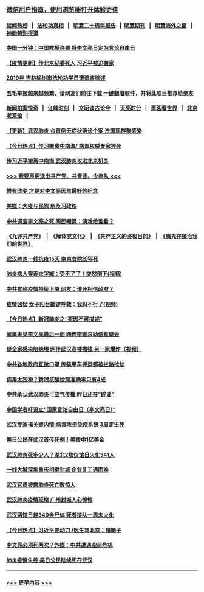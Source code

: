 ### [微信用户指南，使用浏览器打开体验更佳](https://github.com/gfw-breaker/banned-news1/blob/master/indexes/wechat-guide.md?t=0)
#### [禁闻热榜](热点新闻.md?t=0)  &nbsp;&nbsp;|&nbsp;&nbsp; [法轮功真相](https://github.com/gfw-breaker/truth/blob/master/README.md?t=0) &nbsp;&nbsp;|&nbsp;&nbsp; [明慧二十周年报告](https://github.com/gfw-breaker/mh-reports/blob/master/README.md?t=0) &nbsp;&nbsp;|&nbsp;&nbsp;[明慧期刊](https://github.com/gfw-breaker/mh-qikan) &nbsp;&nbsp;|&nbsp;&nbsp; [明慧海外之窗](https://github.com/gfw-breaker/mh-news/blob/master/README.md?t=0) &nbsp;&nbsp;|&nbsp;&nbsp; [神韵特别报道](https://github.com/gfw-breaker/mh-news/blob/master/shenyun.md?t=0)
#### [中国一分钟：中国教授连署 将李文亮日定为言论自由日](../pages/prog204/a102773201.md?t=02092333) 
#### [【疫情更新】传北京纪委死人 习近平被迫搬家](../pages/prog204/a102757185.md?t=02092333) 
#### [2019年 吉林榆树市法轮功学员遭迫害综述](../pages/prog204/a102773181.md?t=02092333) 
#### 五毛举报越来越频繁，请网友们前往下载 [一键翻墙软件](https://github.com/gfw-breaker/ssr-accounts)，并将此项目推荐给亲友
#### [新闻拍案惊奇](https://github.com/gfw-breaker/banned-news1/blob/master/pages/link4.md) &nbsp;&nbsp;|&nbsp;&nbsp; [江峰时刻](https://github.com/gfw-breaker/banned-news1/blob/master/pages/link4.md) &nbsp;&nbsp;|&nbsp;&nbsp; [文昭谈古论今](https://github.com/gfw-breaker/banned-news1/blob/master/pages/link4.md) &nbsp;&nbsp;|&nbsp;&nbsp; [天亮时分](https://github.com/gfw-breaker/banned-news1/blob/master/pages/link4.md) &nbsp;&nbsp;|&nbsp;&nbsp; [萧茗看世界](https://github.com/gfw-breaker/banned-news1/blob/master/pages/link4.md) &nbsp;&nbsp;|&nbsp;&nbsp; [北京老茶馆](https://github.com/gfw-breaker/banned-news1/blob/master/pages/link4.md) &nbsp;&nbsp;|&nbsp;&nbsp; 
#### [【更新】武汉肺炎 台首例无症状确诊个案 法国现群聚感染](../pages/prog204/a102770740.md?t=02092333) 
#### [【今日热点】传习搬离中南海/ 病毒权威专家猝死](../pages/prog204/a102773101.md?t=02092333) 
#### [传习近平搬离中南海 武汉肺炎攻进北京机关](../pages/prog204/a102773037.md?t=02092333) 
#### [>>> 我要声明退出共产党、共青团、少年队 <<<](https://github.com/begood0513/goodnews/blob/master/quit/letter.md) 
#### [惟有改变 才是对李文亮医生最好的纪念](../pages/prog204/a102772987.md?t=02092333) 
#### [美媒：大疫与民怨 危及习政权](../pages/prog204/a102772989.md?t=02092333) 
#### [中共调查李文亮之死 网民嘲讽：演戏给谁看？](../pages/prog204/a102772983.md?t=02092333) 
#### [《九评共产党》](https://github.com/begood0513/9ping.md/blob/master/README.md) &nbsp;|&nbsp; [《解体党文化》](../../../../jtdwh.md/blob/master/README.md)  &nbsp;|&nbsp; [《共产主义的终极目的》](../../../../gczydzjmd.md/blob/master/README.md) &nbsp;|&nbsp; [《魔鬼在统治我们的世界》](../../../../mgztzwmdsj.md/blob/master/README.md) 
#### [武汉肺炎一线抗疫15天 南京女院长猝死](../pages/prog204/a102772959.md?t=02092333) 
#### [肺炎病人穿寿衣哭喊：受不了了！突然倒下(视频)](../pages/prog204/a102772926.md?t=02092333) 
#### [中共宣称疫情持续下降 网友：谁还相信政府？](../pages/prog204/a102772904.md?t=02092333) 
#### [疫情凶猛 女子阳台敲锣呼救：我妈不行了(视频)](../pages/prog204/a102772885.md?t=02092333) 
#### [【今日热点】新冠肺炎之“死因不可描述”](../pages/prog204/a102772889.md?t=02092333) 
#### [家属未见李文亮最后一面 网传李妻求助信惹疑云](../pages/prog204/a102772073.md?t=02092333) 
#### [疑全家感染陷绝境 网传武汉高楼撒钱 另一家爆炸（视频）](../pages/prog204/a102772794.md?t=02092333) 
#### [中共各地政府互抢口罩 传装甲车押运都被拦路抢劫](../pages/prog204/a102772781.md?t=02092333) 
#### [病毒太狡猾？新冠核酸检测准确率只有4成](../pages/prog204/a102772754.md?t=02092333) 
#### [中共承认武汉肺炎可空气传播 昨日还在“辟谣”](../pages/prog204/a102772745.md?t=02092333) 
#### [中国学者吁设立“国家言论自由日（李文亮日）”](../pages/prog204/a102772739.md?t=02092333) 
#### [武汉专家揭关键内情:病毒攻击免疫系统 3周定生死](../pages/prog204/a102772710.md?t=02092333) 
#### [美日公民在武汉首传死例！美援中1亿美金](../pages/prog204/a102772714.md?t=02092333) 
#### [武汉肺炎死多少人？湖北2殡仪馆日火化341人](../pages/prog204/a102772703.md?t=02092333) 
#### [一线大城深圳重庆相继封城 企业复工遇困难](../pages/prog204/a102772698.md?t=02092333) 
#### [武汉官员披露肺炎死亡数惊人](../pages/prog204/a102772661.md?t=02092333) 
#### [武汉肺炎疫情延烧 广州封城人心惶惶](../pages/prog204/a102772656.md?t=02092333) 
#### [武汉两馆日烧340余尸体 死者排队一周未火化](../pages/prog204/a102772520.md?t=02092333) 
#### [【今日热点】习近平要动刀 /医生骂北京：猪脑子](../pages/prog204/a102772480.md?t=02092333) 
#### [李文亮必须死两次？外媒：中共遭遇空前危机](../pages/prog204/a102772490.md?t=02092333) 
#### [肺炎疫情失控 美日公民陆续死在武汉](../pages/prog204/a102772463.md?t=02092333) 

----
#### [ >>> 更早内容 <<< ](../indexes/prog204-earlier.md)
